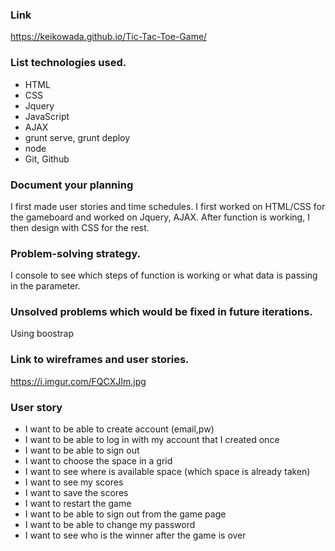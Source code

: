 ###  Link
https://keikowada.github.io/Tic-Tac-Toe-Game/

### List technologies used.
- HTML
- CSS
- Jquery
- JavaScript
- AJAX
- grunt serve, grunt deploy
- node
- Git, Github

### Document your planning
I first made user stories and time schedules.
I first worked on HTML/CSS for the gameboard and worked on Jquery, AJAX.
After function is working, I then design with CSS for the rest.

### Problem-solving strategy.
I console to see which steps of function is working or what data is passing in the parameter.

### Unsolved problems which would be fixed in future iterations.
Using boostrap


### Link to wireframes and user stories.
https://i.imgur.com/FQCXJIm.jpg

### User story
- I want to be able to create account (email,pw)
- I want to be able to log in with my account that I created once
- I want to be able to sign out
- I want to choose the space in a grid
- I want to see where is available space (which space is already taken)
- I want to see my scores
- I want to save the scores
- I want to restart the game
- I want to be able to sign out from the game page
- I want to be able to change my password
- I want to see who is the winner after the game is over
